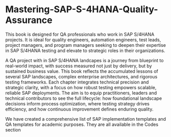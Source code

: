 # Mastering-SAP-S-4HANA-Quality-Assurance
This book is designed for QA professionals who work in SAP S/4HANA projects. It is ideal for quality engineers, automation engineers, test leads, project managers, and program managers seeking to deepen their expertise in SAP S/4HANA testing and elevate to strategic roles in their organizations.

A QA project with in SAP S/4HANA landcapes is a journey from blueprint to real-world impact, with success measured not just by delivery, but by sustained business value. This book reflects the accumulated lessons of several SAP landscapes, complex enterprise architectures, and rigorous testing frameworks. Each chapter integrates technical precision and strategic clarity, with a focus on how robust testing empowers scalable, reliable SAP deployments. The aim is to equip practitioners, leaders and technical contributors to see the full lifecycle: how foundational landscape decisions inform process optimization, where testing strategy drives efficiency, and how continuous improvement defines enduring quality.

We have created a comprehensive list of SAP implementation templates and QA templates for academic purposes. They are all available in the Codes section
